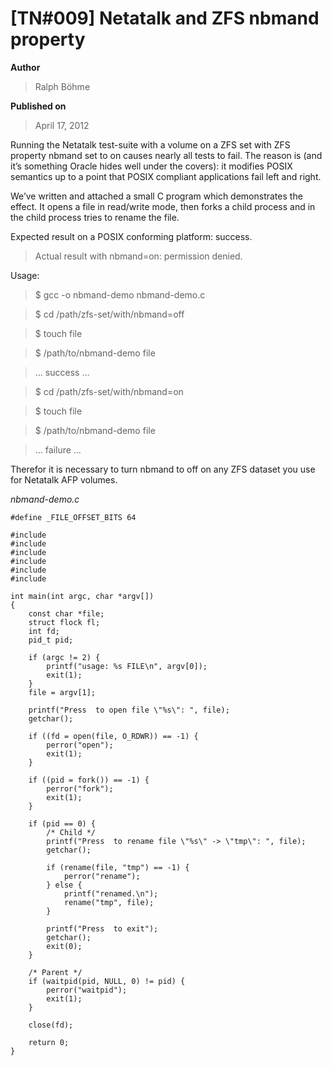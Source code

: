 # \[TN#009\] Netatalk and ZFS nbmand property

**Author**

> Ralph Böhme

**Published on**

> April 17, 2012

Running the Netatalk test-suite with a volume on a ZFS set with ZFS
property nbmand set to on causes nearly all tests to fail. The reason is
(and it’s something Oracle hides well under the covers): it modifies
POSIX semantics up to a point that POSIX compliant applications fail
left and right.

We’ve written and attached a small C program which demonstrates the
effect. It opens a file in read/write mode, then forks a child process
and in the child process tries to rename the file.

Expected result on a POSIX conforming platform: success.

> Actual result with nbmand=on: permission denied.

Usage:

> \$ gcc -o nbmand-demo nbmand-demo.c

> \$ cd /path/zfs-set/with/nbmand=off

> \$ touch file

> \$ /path/to/nbmand-demo file

> … success …

> \$ cd /path/zfs-set/with/nbmand=on

> \$ touch file

> \$ /path/to/nbmand-demo file

> … failure …

Therefor it is necessary to turn nbmand to off on any ZFS dataset you
use for Netatalk AFP volumes.

*nbmand-demo.c*

    #define _FILE_OFFSET_BITS 64

    #include 
    #include 
    #include 
    #include 
    #include 
    #include 

    int main(int argc, char *argv[])
    {
        const char *file;
        struct flock fl;
        int fd;
        pid_t pid;

        if (argc != 2) {
            printf("usage: %s FILE\n", argv[0]);
            exit(1);
        }
        file = argv[1];

        printf("Press  to open file \"%s\": ", file);
        getchar();

        if ((fd = open(file, O_RDWR)) == -1) {
            perror("open");
            exit(1);
        }

        if ((pid = fork()) == -1) {
            perror("fork");
            exit(1);
        }

        if (pid == 0) {
            /* Child */
            printf("Press  to rename file \"%s\" -> \"tmp\": ", file);
            getchar();

            if (rename(file, "tmp") == -1) {
                perror("rename");
            } else {
                printf("renamed.\n");
                rename("tmp", file);
            }

            printf("Press  to exit");
            getchar();
            exit(0);
        }

        /* Parent */
        if (waitpid(pid, NULL, 0) != pid) {
            perror("waitpid");
            exit(1);
        }

        close(fd);

        return 0;
    }
